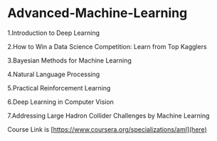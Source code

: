 # Advanced-Machine-Learning


1.Introduction to Deep Learning

2.How to Win a Data Science Competition: Learn from Top Kagglers

3.Bayesian Methods for Machine Learning

4.Natural Language Processing

5.Practical Reinforcement Learning

6.Deep Learning in Computer Vision

7.Addressing Large Hadron Collider Challenges by Machine Learning



Course Link is [https://www.coursera.org/specializations/aml](here)
